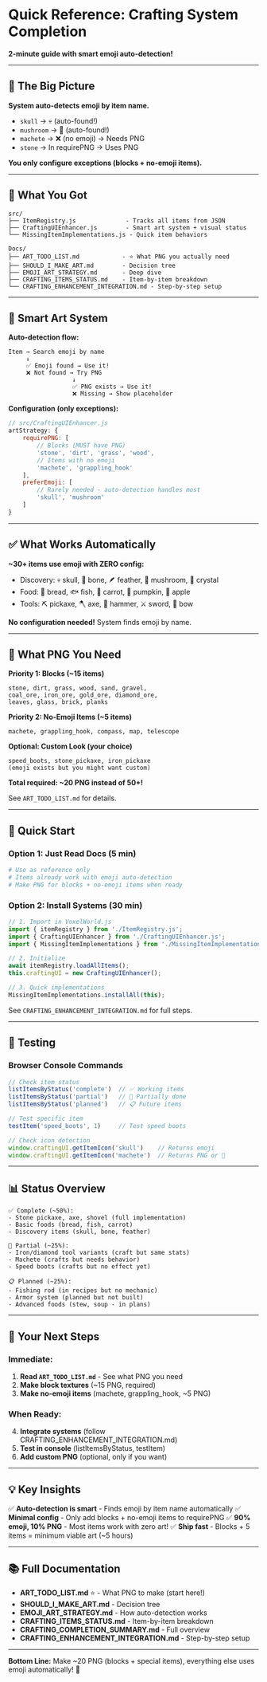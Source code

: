 # Quick Reference: Crafting System Completion

**2-minute guide with smart emoji auto-detection!**

---

## 🎯 The Big Picture

**System auto-detects emoji by item name.**

- `skull` → 💀 (auto-found!)
- `mushroom` → 🍄 (auto-found!)
- `machete` → ❌ (no emoji) → Needs PNG
- `stone` → In requirePNG → Uses PNG

**You only configure exceptions (blocks + no-emoji items).**

---

## 📁 What You Got

```
src/
├── ItemRegistry.js              - Tracks all items from JSON
├── CraftingUIEnhancer.js        - Smart art system + visual status
└── MissingItemImplementations.js - Quick item behaviors

Docs/
├── ART_TODO_LIST.md            - ⭐ What PNG you actually need
├── SHOULD_I_MAKE_ART.md        - Decision tree
├── EMOJI_ART_STRATEGY.md       - Deep dive
├── CRAFTING_ITEMS_STATUS.md    - Item-by-item breakdown
└── CRAFTING_ENHANCEMENT_INTEGRATION.md - Step-by-step setup
```

---

## 🤖 Smart Art System

**Auto-detection flow:**
```
Item → Search emoji by name
     ↓
     ✅ Emoji found → Use it!
     ❌ Not found → Try PNG
                  ↓
                  ✅ PNG exists → Use it!
                  ❌ Missing → Show placeholder
```

**Configuration (only exceptions):**

```javascript
// src/CraftingUIEnhancer.js
artStrategy: {
    requirePNG: [
        // Blocks (MUST have PNG)
        'stone', 'dirt', 'grass', 'wood',
        // Items with no emoji
        'machete', 'grappling_hook'
    ],
    preferEmoji: [
        // Rarely needed - auto-detection handles most
        'skull', 'mushroom'
    ]
}
```

---

## ✅ What Works Automatically

**~30+ items use emoji with ZERO config:**
- Discovery: 💀 skull, 🦴 bone, 🪶 feather, 🍄 mushroom, 💎 crystal
- Food: 🍞 bread, 🐟 fish, 🥕 carrot, 🎃 pumpkin, 🍎 apple
- Tools: ⛏️ pickaxe, 🪓 axe, 🔨 hammer, ⚔️ sword, 🏹 bow

**No configuration needed!** System finds emoji by name.

---

## 🎨 What PNG You Need

**Priority 1: Blocks (~15 items)**
```
stone, dirt, grass, wood, sand, gravel,
coal_ore, iron_ore, gold_ore, diamond_ore,
leaves, glass, brick, planks
```

**Priority 2: No-Emoji Items (~5 items)**
```
machete, grappling_hook, compass, map, telescope
```

**Optional: Custom Look (your choice)**
```
speed_boots, stone_pickaxe, iron_pickaxe
(emoji exists but you might want custom)
```

**Total required: ~20 PNG instead of 50+!**

See `ART_TODO_LIST.md` for details.

---

## 🚀 Quick Start

### Option 1: Just Read Docs (5 min)
```bash
# Use as reference only
# Items already work with emoji auto-detection
# Make PNG for blocks + no-emoji items when ready
```

### Option 2: Install Systems (30 min)
```javascript
// 1. Import in VoxelWorld.js
import { itemRegistry } from './ItemRegistry.js';
import { CraftingUIEnhancer } from './CraftingUIEnhancer.js';
import { MissingItemImplementations } from './MissingItemImplementations.js';

// 2. Initialize
await itemRegistry.loadAllItems();
this.craftingUI = new CraftingUIEnhancer();

// 3. Quick implementations
MissingItemImplementations.installAll(this);
```

See `CRAFTING_ENHANCEMENT_INTEGRATION.md` for full steps.

---

## 🧪 Testing

### Browser Console Commands
```javascript
// Check item status
listItemsByStatus('complete')  // ✅ Working items
listItemsByStatus('partial')   // 🚧 Partially done
listItemsByStatus('planned')   // 📋 Future items

// Test specific item
testItem('speed_boots', 1)     // Test speed boots

// Check icon detection
window.craftingUI.getItemIcon('skull')    // Returns emoji
window.craftingUI.getItemIcon('machete')  // Returns PNG or 🚫
```

---

## 📊 Status Overview

```
✅ Complete (~50%):
- Stone pickaxe, axe, shovel (full implementation)
- Basic foods (bread, fish, carrot)
- Discovery items (skull, bone, feather)

🚧 Partial (~25%):
- Iron/diamond tool variants (craft but same stats)
- Machete (crafts but needs behavior)
- Speed boots (crafts but no effect yet)

📋 Planned (~25%):
- Fishing rod (in recipes but no mechanic)
- Armor system (planned but not built)
- Advanced foods (stew, soup - in plans)
```

---

## 🎯 Your Next Steps

### Immediate:
1. **Read `ART_TODO_LIST.md`** - See what PNG you need
2. **Make block textures** (~15 PNG, required)
3. **Make no-emoji items** (machete, grappling_hook, ~5 PNG)

### When Ready:
4. **Integrate systems** (follow CRAFTING_ENHANCEMENT_INTEGRATION.md)
5. **Test in console** (listItemsByStatus, testItem)
6. **Add custom PNG** (optional, only if you want)

---

## 💡 Key Insights

✅ **Auto-detection is smart** - Finds emoji by item name automatically
✅ **Minimal config** - Only add blocks + no-emoji items to requirePNG
✅ **90% emoji, 10% PNG** - Most items work with zero art!
✅ **Ship fast** - Blocks + 5 items = minimum viable art (~5 hours)

---

## 📚 Full Documentation

- **ART_TODO_LIST.md** ⭐ - What PNG to make (start here!)
- **SHOULD_I_MAKE_ART.md** - Decision tree
- **EMOJI_ART_STRATEGY.md** - How auto-detection works
- **CRAFTING_ITEMS_STATUS.md** - Item-by-item breakdown
- **CRAFTING_COMPLETION_SUMMARY.md** - Full overview
- **CRAFTING_ENHANCEMENT_INTEGRATION.md** - Step-by-step setup

---

**Bottom Line:** Make ~20 PNG (blocks + special items), everything else uses emoji automatically! 🚀
